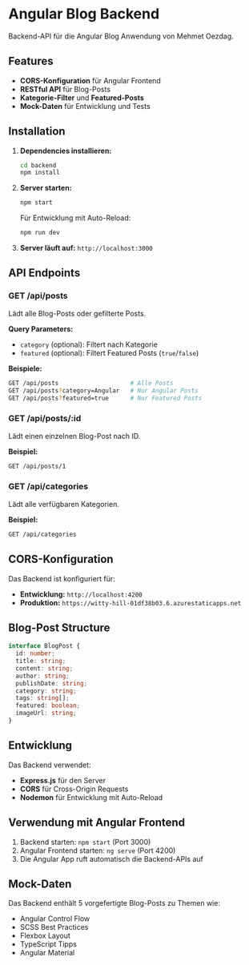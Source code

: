 # Angular Blog Backend

Backend-API für die Angular Blog Anwendung von Mehmet Oezdag.

## Features

- **CORS-Konfiguration** für Angular Frontend
- **RESTful API** für Blog-Posts
- **Kategorie-Filter** und **Featured-Posts**
- **Mock-Daten** für Entwicklung und Tests

## Installation

1. **Dependencies installieren:**

   ```bash
   cd backend
   npm install
   ```

2. **Server starten:**

   ```bash
   npm start
   ```

   Für Entwicklung mit Auto-Reload:

   ```bash
   npm run dev
   ```

3. **Server läuft auf:** `http://localhost:3000`

## API Endpoints

### GET /api/posts

Lädt alle Blog-Posts oder gefilterte Posts.

**Query Parameters:**

- `category` (optional): Filtert nach Kategorie
- `featured` (optional): Filtert Featured Posts (`true`/`false`)

**Beispiele:**

```bash
GET /api/posts                    # Alle Posts
GET /api/posts?category=Angular   # Nur Angular Posts
GET /api/posts?featured=true      # Nur Featured Posts
```

### GET /api/posts/:id

Lädt einen einzelnen Blog-Post nach ID.

**Beispiel:**

```bash
GET /api/posts/1
```

### GET /api/categories

Lädt alle verfügbaren Kategorien.

**Beispiel:**

```bash
GET /api/categories
```

## CORS-Konfiguration

Das Backend ist konfiguriert für:

- **Entwicklung:** `http://localhost:4200`
- **Produktion:** `https://witty-hill-01df38b03.6.azurestaticapps.net`

## Blog-Post Structure

```typescript
interface BlogPost {
  id: number;
  title: string;
  content: string;
  author: string;
  publishDate: string;
  category: string;
  tags: string[];
  featured: boolean;
  imageUrl: string;
}
```

## Entwicklung

Das Backend verwendet:

- **Express.js** für den Server
- **CORS** für Cross-Origin Requests
- **Nodemon** für Entwicklung mit Auto-Reload

## Verwendung mit Angular Frontend

1. Backend starten: `npm start` (Port 3000)
2. Angular Frontend starten: `ng serve` (Port 4200)
3. Die Angular App ruft automatisch die Backend-APIs auf

## Mock-Daten

Das Backend enthält 5 vorgefertigte Blog-Posts zu Themen wie:

- Angular Control Flow
- SCSS Best Practices
- Flexbox Layout
- TypeScript Tipps
- Angular Material
